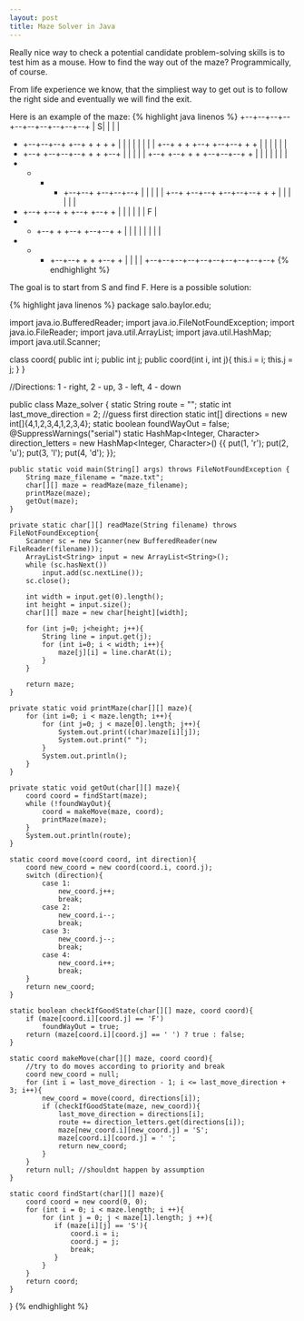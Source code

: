 ```yaml
---
layout: post
title: Maze Solver in Java
---
```

Really nice way to check a potential candidate problem-solving skills is to test him as a mouse. 
How to find the way out of the maze? Programmically, of course.

From life experience we know, that the simpliest way to get out is to follow the right side 
and eventually we will find the exit.

Here is an example of the maze:
{% highlight java linenos %}
+--+--+--+--+--+--+--+--+--+--+
|             S|     |     |  |
+  +--+--+--+  +--+  +  +  +  +
|     |  |     |     |  |  |  |
+--+  +  +  +--+  +--+--+  +  +
|     |  |        |     |     |
+  +--+  +--+--+--+  +  +  +--+
|     |        |     |        |
+--+  +--+  +  +  +--+--+--+  +
|  |  |  |  |     |           |
+  +  +  +  +--+--+  +--+--+--+
|           |     |        |  |
+--+  +--+--+  +--+--+--+  +  +
|     |        |     |     |  |
+  +--+  +--+  +  +--+  +--+  +
|  |     |  |  |     |      F |
+  +  +--+  +  +--+  +--+--+  +
|  |  |     |     |  |     |  |
+  +  +  +--+--+  +  +  +--+  +
|     |              |        |
+--+--+--+--+--+--+--+--+--+--+
{% endhighlight %}

The goal is to start from S and find F. Here is a possible solution:

{% highlight java linenos %}
package salo.baylor.edu;

import java.io.BufferedReader;
import java.io.FileNotFoundException;
import java.io.FileReader;
import java.util.ArrayList;
import java.util.HashMap;
import java.util.Scanner;

class coord{
	public int i;
	public int j;
	public coord(int i, int j){
		this.i = i;
		this.j = j;
	}
}

//Directions: 1 - right, 2 - up, 3 - left, 4 - down

public class Maze_solver {
	static String route = "";
	static int last_move_direction = 2; //guess first direction
	static int[] directions = new int[]{4,1,2,3,4,1,2,3,4};	
	static boolean foundWayOut = false;
	@SuppressWarnings("serial")
	static HashMap<Integer, Character> direction_letters = new HashMap<Integer, Character>() {{
		put(1, 'r');
		put(2, 'u');
		put(3, 'l');
		put(4, 'd');
	}};
	                                  
	public static void main(String[] args) throws FileNotFoundException {
		String maze_filename = "maze.txt";
		char[][] maze = readMaze(maze_filename);
		printMaze(maze);
		getOut(maze);
	}
	
	private static char[][] readMaze(String filename) throws FileNotFoundException{
		Scanner sc = new Scanner(new BufferedReader(new FileReader(filename)));
		ArrayList<String> input = new ArrayList<String>();
		while (sc.hasNext())
			input.add(sc.nextLine());
		sc.close();
		
		int width = input.get(0).length(); 
		int height = input.size();		
		char[][] maze = new char[height][width];
		
		for (int j=0; j<height; j++){
			String line = input.get(j);
			for (int i=0; i < width; i++){
				maze[j][i] = line.charAt(i);
			}
		}
		
		return maze;
	}
	
	private static void printMaze(char[][] maze){
		for (int i=0; i < maze.length; i++){
			for (int j=0; j < maze[0].length; j++){
				System.out.print((char)maze[i][j]);
				System.out.print(" ");
			}
			System.out.println();
		}
	}
	
	private static void getOut(char[][] maze){
		coord coord = findStart(maze);
	    while (!foundWayOut){
	    	coord = makeMove(maze, coord);
	    	printMaze(maze);
	    }
		System.out.println(route);
	}
	
	static coord move(coord coord, int direction){
        coord new_coord = new coord(coord.i, coord.j);
        switch (direction){
        	case 1:
        		new_coord.j++;
        		break;
        	case 2:
        		new_coord.i--;
        		break;
        	case 3:
        		new_coord.j--;
        		break;
        	case 4:
        		new_coord.i++;
        		break;
        }        
        return new_coord;
    }
	
    static boolean checkIfGoodState(char[][] maze, coord coord){
    	if (maze[coord.i][coord.j] == 'F')
    		foundWayOut = true;
        return (maze[coord.i][coord.j] == ' ') ? true : false;
    }
    
    static coord makeMove(char[][] maze, coord coord){
        //try to do moves according to priority and break  
    	coord new_coord = null;
    	for (int i = last_move_direction - 1; i <= last_move_direction + 3; i++){
    		new_coord = move(coord, directions[i]);
    		if (checkIfGoodState(maze, new_coord)){
    			last_move_direction = directions[i];
    		    route += direction_letters.get(directions[i]);
    		    maze[new_coord.i][new_coord.j] = 'S';
    		    maze[coord.i][coord.j] = ' ';
    		    return new_coord;
    		}
    	}  		        
        return null; //shouldnt happen by assumption
    }
    
    static coord findStart(char[][] maze){
    	coord coord = new coord(0, 0);
        for (int i = 0; i < maze.length; i ++){
            for (int j = 0; j < maze[1].length; j ++){
               if (maze[i][j] == 'S'){
            	   coord.i = i;
            	   coord.j = j;
                   break;
               }
            }
        }
        return coord;
    }
}
{% endhighlight %}

